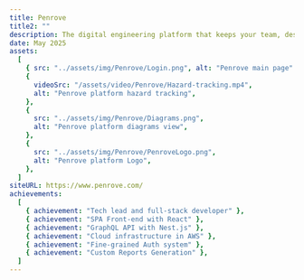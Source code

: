 ```yaml
---
title: Penrove
title2: ""
description: The digital engineering platform that keeps your team, design, and safety goals aligned. This Full-stack project helps organizations working on the world’s most complex, safety-critical systems move faster and with more confidence, from defense and aerospace to advanced manufacturing and mobility.
date: May 2025
assets:
  [
    { src: "../assets/img/Penrove/Login.png", alt: "Penrove main page" },
    {
      videoSrc: "/assets/video/Penrove/Hazard-tracking.mp4",
      alt: "Penrove platform hazard tracking",
    },
    {
      src: "../assets/img/Penrove/Diagrams.png",
      alt: "Penrove platform diagrams view",
    },
    {
      src: "../assets/img/Penrove/PenroveLogo.png",
      alt: "Penrove platform Logo",
    },
  ]
siteURL: https://www.penrove.com/
achievements:
  [
    { achievement: "Tech lead and full-stack developer" },
    { achievement: "SPA Front-end with React" },
    { achievement: "GraphQL API with Nest.js" },
    { achievement: "Cloud infrastructure in AWS" },
    { achievement: "Fine-grained Auth system" },
    { achievement: "Custom Reports Generation" },
  ]
---
```

